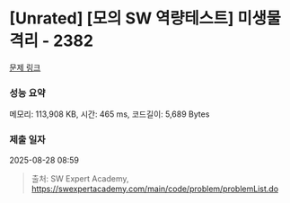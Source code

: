 # [Unrated] [모의 SW 역량테스트] 미생물 격리 - 2382 

[문제 링크](https://swexpertacademy.com/main/code/problem/problemDetail.do?contestProbId=AV597vbqAH0DFAVl) 

### 성능 요약

메모리: 113,908 KB, 시간: 465 ms, 코드길이: 5,689 Bytes

### 제출 일자

2025-08-28 08:59



> 출처: SW Expert Academy, https://swexpertacademy.com/main/code/problem/problemList.do